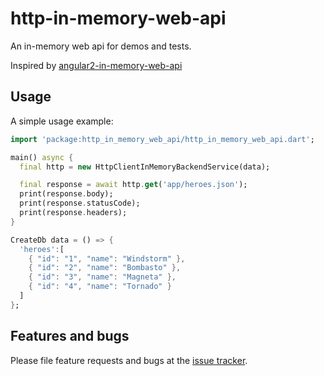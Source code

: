 # http-in-memory-web-api

An in-memory web api for demos and tests.

Inspired by [angular2-in-memory-web-api](https://github.com/wardbell/a2-in-memory-web-api)
## Usage

A simple usage example:
```dart
import 'package:http_in_memory_web_api/http_in_memory_web_api.dart';

main() async {
  final http = new HttpClientInMemoryBackendService(data);

  final response = await http.get('app/heroes.json');
  print(response.body);
  print(response.statusCode);
  print(response.headers);
}

CreateDb data = () => {
  'heroes':[
    { "id": "1", "name": "Windstorm" },
    { "id": "2", "name": "Bombasto" },
    { "id": "3", "name": "Magneta" },
    { "id": "4", "name": "Tornado" }
  ]
};
```

## Features and bugs

Please file feature requests and bugs at the [issue tracker][tracker].

[tracker]: https://github.com/adaojunior/http-in-memory-web-api/issues
